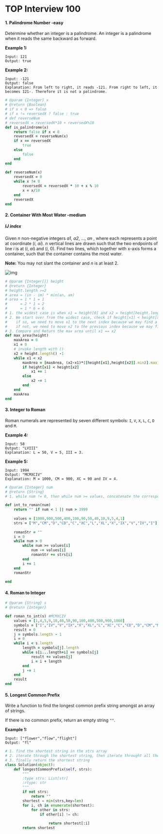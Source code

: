 # TOP Interview 100

#### 1. Palindrome Number -easy

Determine whether an integer is a palindrome. An integer is a palindrome when it reads the same backward as forward.

**Example 1:**

```
Input: 121
Output: true
```

**Example 2:**

```
Input: -121
Output: false
Explanation: From left to right, it reads -121. From right to left, it becomes 121-. Therefore it is not a palindrome.
```

```ruby
# @param {Integer} x
# @return {Boolean}
# if x < 0 => false
# if x != reversedX ? false : true
# def reverseNum
# reversedX = reversedX*10 + reversedX%10
def is_palindrome(x)
    return false if x < 0
    reversedX = reverseNum(x)
    if x == reversedX
        true
    else
        false
    end
end
    
def reverseNum(x)
    reversedX = 0 
    while x != 0
        reversedX = reversedX * 10 + x % 10 
        x = x/10 
    end
    reversedX
end
```

#### 2. Container With Most Water -medium

##### IJ index

Given *n* non-negative integers *a1*, *a2*, ..., *an* , where each represents a point at coordinate (*i*, *ai*). *n* vertical lines are drawn such that the two endpoints of line *i* is at (*i*, *ai*) and (*i*, 0). Find two lines, which together with x-axis forms a container, such that the container contains the most water.

**Note:** You may not slant the container and *n* is at least 2.

 

![img](https://s3-lc-upload.s3.amazonaws.com/uploads/2018/07/17/question_11.jpg)

```ruby
# @param {Integer[]} height
# @return {Integer}
# height.length >=2
# area = (in - im) * min(an, am)
# area = 1 * 1 = 1
#      = 2 * 1 = 2
#      = 1 * 6 = 6
# 1. the widest case is when x1 = height[0] and x2 = height[height.length-1]
# 2. We start over from the widest case, check if height[x1] < height[x2]
#    if so, we need to move x1 to the next index because we may find a higher x1
#    if not, we need to move x2 to the previous index because we may find a higher x2
# 3. Compare and Return the max area until x1 == x2
def max_area(height)
    maxArea = 0
    x1 = 0
    # invoke length with ()
    x2 = height.length() -1   
    while x1 < x2
        maxArea = [maxArea, (x2-x1)*([height[x1],height[x2]].min)].max
        if height[x1] < height[x2]
            x1 += 1
        else
            x2 -= 1
        end
    end
    maxArea
end
```

#### 3. Integer to Roman

Roman numerals are represented by seven different symbols: `I`, `V`, `X`, `L`, `C`, `D` and `M`.

**Example 4:**

```
Input: 58
Output: "LVIII"
Explanation: L = 50, V = 5, III = 3.
```

**Example 5:**

```
Input: 1994
Output: "MCMXCIV"
Explanation: M = 1000, CM = 900, XC = 90 and IV = 4.
```

```ruby
# @param {Integer} num
# @return {String}
# 1. while num != 0, then while num >= values, concatenate the correspoding str and substract the value from num, stop looping when num != values, add 1 to i

def int_to_roman(num)
    return "" if num < 1 || num > 3999
    
    values = [1000,900,500,400,100,90,50,40,10,9,5,4,1]
    strs = ["M","CM","D","CD","C","XC","L","XL","X","IX","V","IV","I"]
    
    romanStr = ""
    i = 0 
    while num > 0 
        while num >= values[i] 
            num -= values[i] 
            romanStr += strs[i] 
        end
        i += 1 
    end
    romanStr
    
end
```

#### 4. Roman to Integer

```ruby
# @param {String} s
# @return {Integer}

def roman_to_int(s) #MCMXCIV
    values = [1,4,5,9,10,40,50,90,100,400,500,900,1000]
    symbols = ["I","IV","V","IX","X","XL","L","XC","C","CD","D","CM","M"]
    result = 0
    j = symbols.length - 1 
    i = 0
    while i < s.length 
        length = symbols[j].length 
        while s[i...length+i] == symbols[j] 
            result += values[j] 
            i = i + length
        end
        j -= 1 
    end
    result
end
```

#### 5. Longest Common Prefix

Write a function to find the longest common prefix string amongst an array of strings.

If there is no common prefix, return an empty string `""`.

**Example 1:**

```
Input: ["flower","flow","flight"]
Output: "fl"
```

```python
# 1. find the shortest string in the strs array
# 2. iterate through the shortest string, then iterate throught all the other strings in the string array, compare the character on the same index, if any different found, return the sliced string
# 3. finally return the shortest string
class Solution(object):
    def longestCommonPrefix(self, strs):
        """
        :type strs: List[str]
        :rtype: str
        """
        if not strs:
            return ""
        shortest = min(strs,key=len) 
        for i, ch in enumerate(shortest):
            for other in strs: 
                if other[i] != ch: 
                    
                    return shortest[:i]
        return shortest 
        
```

